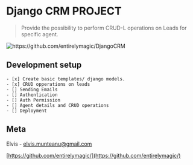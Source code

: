 # Django CRM PROJECT

> Provide the possibility to perform CRUD-L operations on Leads for specific agent. 

<img src="https://j.gifs.com/3Q4jop.gif" alt="https://github.com/entirelymagic/DjangoCRM">

## Development setup

```.TODO: 
- [x] Create basic templates/ django models. 
- [x] CRUD opperations on leads
- [] Sending Emails
- [] Authentication
- [] Auth Permission
- [] Agent details and CRUD operations
- [] Deployment
```

## Meta

Elvis - elvis.munteanu@gmail.com

[https://github.com/entirelymagic/](https://github.com/entirelymagic/)


